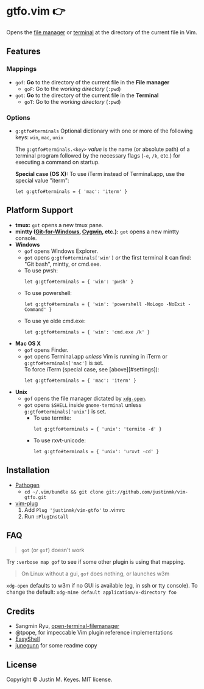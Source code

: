 gtfo.vim :point_right:
======================

Opens the
[file manager](http://en.wikipedia.org/wiki/File_manager#Examples)
or [terminal](http://en.wikipedia.org/wiki/Terminal_emulator) at the
directory of the current file in Vim.

Features
--------

### Mappings

* `gof`: **Go** to the directory of the current file in the **File manager** 
    * `goF`: Go to the *working directory* (`:pwd`)
* `got`: **Go** to the directory of the current file in the **Terminal**
    * `goT`: Go to the *working directory* (`:pwd`)

### Options

* `g:gtfo#terminals` Optional dictionary with one or more of the following keys: `win`, `mac`, `unix`

    The `g:gtfo#terminals.<key>` *value* is the name (or absolute path) of
    a terminal program followed by the necessary flags (`-e`, `/k`, etc.) for
    executing a command on startup.

    **Special case (OS X):** To use iTerm instead of Terminal.app, use the special value "iterm":
    ```
    let g:gtfo#terminals = { 'mac': 'iterm' }
    ```

Platform Support
----------------

* **tmux:** `got` opens a new tmux pane.
* **mintty ([Git-for-Windows](https://gitforwindows.org/),
[Cygwin](http://www.cygwin.com/), etc.):** `got` opens a new mintty console.
* **Windows**
    * `gof` opens Windows Explorer.
    * `got` opens `g:gtfo#terminals['win']` *or* the first terminal it can find:
      "Git bash", mintty, or cmd.exe.
    * To use pwsh:
      ```
      let g:gtfo#terminals = { 'win': 'pwsh' }
      ```
    * To use powershell:
      ```
      let g:gtfo#terminals = { 'win': 'powershell -NoLogo -NoExit -Command' }
      ```
    * To use ye olde cmd.exe:
      ```
      let g:gtfo#terminals = { 'win': 'cmd.exe /k' }
      ```
* **Mac OS X**
    * `gof` opens Finder.
    * `got` opens Terminal.app *unless* Vim is running in iTerm or `g:gtfo#terminals['mac']` is set.<br/>
      To force iTerm (special case, see [above][#settings]):
      ```
      let g:gtfo#terminals = { 'mac': 'iterm' }
      ```
* **Unix**
    * `gof` opens the file manager dictated by
      [`xdg-open`](https://portland.freedesktop.org/doc/xdg-open.html).
    * `got` opens `$SHELL` inside `gnome-terminal` unless `g:gtfo#terminals['unix']` is set.
        * To use termite:
          ```
          let g:gtfo#terminals = { 'unix': 'termite -d' }
          ```
        * To use rxvt-unicode:
          ```
          let g:gtfo#terminals = { 'unix': 'urxvt -cd' }
          ```

Installation
------------

- [Pathogen](https://github.com/tpope/vim-pathogen)
  - `cd ~/.vim/bundle && git clone git://github.com/justinmk/vim-gtfo.git`
- [vim-plug](https://github.com/junegunn/vim-plug)
  1. Add `Plug 'justinmk/vim-gtfo'` to .vimrc
  2. Run `:PlugInstall`

FAQ
---

> `got` (or `gof`) doesn't work

Try `:verbose map gof` to see if some other plugin is using that mapping.

> On Linux without a gui, `gof` does nothing, or launches w3m

`xdg-open` defaults to w3m if no GUI is available (eg, in ssh or tty console).
To change the default: `xdg-mime default application/x-directory foo`

Credits
-------

* Sangmin Ryu, [open-terminal-filemanager](http://www.vim.org/scripts/script.php?script_id=2896)
* @tpope, for impeccable Vim plugin reference implementations
* [EasyShell](http://marketplace.eclipse.org/node/974#.Ui1kc2R273E)
* [junegunn](https://github.com/junegunn) for some readme copy

License
-------

Copyright © Justin M. Keyes. MIT license.
